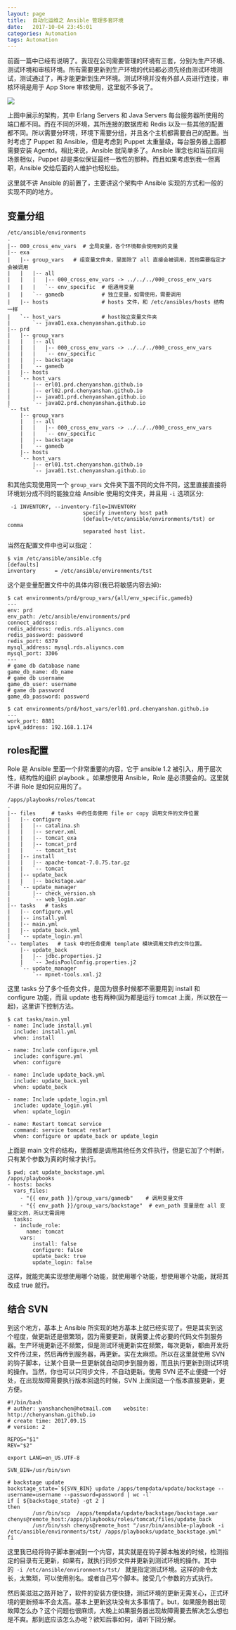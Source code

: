 ```yaml
---
layout: page
title:  自动化运维之 Ansible 管理多套环境
date:   2017-10-04 23:45:01
categories: Automation
tags: Automation
---
```


前面一篇中已经有说明了。我现在公司需要管理的环境有三套，分别为生产环境、测试环境和审核环境。所有需要更新到生产环境的代码都必须先经由测试环境测试，测试通过了，再才能更新到生产环境。测试环境并没有外部人员进行连接，审核环境是用于 App Store 审核使用，这里就不多说了。

![](/images/Automation-2/DraggedImage.png)

上图中展示的架构，其中 Erlang Servers 和 Java Servers 每台服务器所使用的端口都不同。而在不同的环境，其所连接的数据库和 Redis 以及一些其他的配置都不同。所以需要分环境，环境下需要分组，并且各个主机都需要自己的配置。当时考虑了 Puppet 和 Ansible，但是考虑到 Puppet 太重量级，每台服务器上面都需要安装 Agentd。相比来说，Ansible 就简单多了。Ansible 理念也和当前应用场景相似，Puppet 却是类似保证最终一致性的那种。而且如果考虑到我一但离职，Ansible 交给后面的人维护也轻松些。

这里就不讲 Ansible 的前置了，主要讲这个架构中 Ansible 实现的方式和一般的实现不同的地方。

## 变量分组

	/etc/ansible/environments
	.
	|-- 000_cross_env_vars  # 全局变量，各个环境都会使用到的变量
	|-- exa
	|   |-- group_vars   # 组变量文件夹，里面除了 all 直接会被调用，其他需要指定才会被调用
	|   |   |-- all
	|   |   |   |-- 000_cross_env_vars -> ../../../000_cross_env_vars
	|   |   |   `-- env_specific  # 组通用变量
	|   |   `-- gamedb            # 独立变量，如需使用，需要调用 
	|   |-- hosts                 # hosts 文件，和 /etc/ansibles/hosts 结构一样
	|   `-- host_vars             # host独立变量文件夹
	|       `-- java01.exa.chenyanshan.github.io
	|-- prd
	|   |-- group_vars
	|   |   |-- all
	|   |   |   |-- 000_cross_env_vars -> ../../../000_cross_env_vars
	|   |   |   `-- env_specific
	|   |   |-- backstage
	|   |   `-- gamedb
	|   |-- hosts
	|   `-- host_vars
	|       |-- erl01.prd.chenyanshan.github.io
	|       |-- erl02.prd.chenyanshan.github.io
	|       |-- java01.prd.chenyanshan.github.io
	|       `-- java02.prd.chenyanshan.github.io
	`-- tst
	    |-- group_vars
	    |   |-- all
	    |   |   |-- 000_cross_env_vars -> ../../../000_cross_env_vars
	    |   |   `-- env_specific
	    |   |-- backstage
	    |   `-- gamedb
	    |-- hosts
	    `-- host_vars
	        |-- erl01.tst.chenyanshan.github.io
	        `-- java01.tst.chenyanshan.github.io

和其他实现使用同一个 `group_vars` 文件夹下面不同的文件不同，这里直接直接将环境划分成不同的能独立给 Ansible 使用的文件夹，并且用 `-i` 选项区分:

	 -i INVENTORY, --inventory-file=INVENTORY
	                        specify inventory host path
	                        (default=/etc/ansible/environments/tst) or comma
	                        separated host list.

当然在配置文件中也可以指定：

	$ vim /etc/ansible/ansible.cfg
	[defaults]
	inventory      = /etc/ansible/environments/tst

这个是变量配置文件中的具体内容(我已将敏感内容去掉):

	$ cat environments/prd/group_vars/{all/env_specific,gamedb}
	---
	env: prd
	env_path: /etc/ansible/environments/prd
	connect_address:  
	redis_address: redis.rds.aliyuncs.com 
	redis_password: password
	redis_port: 6379
	mysql_address: mysql.rds.aliyuncs.com
	mysql_port: 3306
	---
	# game db database name
	game_db_name: db_name
	# game db username
	game_db_user: username
	# game db password
	game_db_password: password
	
	$ cat environments/prd/host_vars/erl01.prd.chenyanshan.github.io
	---
	work_port: 8881
	ipv4_address: 192.168.1.174

## roles配置

Role 是 Ansible 里面一个非常重要的内容，它于 ansible 1.2 被引入，用于层次性，结构性的组织 playbook 。如果想使用 Ansible，Role 是必须要会的。这里就不讲 Role 是如何应用的了。

	/apps/playbooks/roles/tomcat
	.
	|-- files     # tasks 中的任务使用 file or copy 调用文件的文件位置
	|   |-- configure
	|   |   |-- catalina.sh
	|   |   |-- server.xml
	|   |   |-- tomcat_exa
	|   |   |-- tomcat_prd
	|   |   `-- tomcat_tst
	|   |-- install
	|   |   |-- apache-tomcat-7.0.75.tar.gz
	|   |   `-- tomcat
	|   |-- update_back
	|   |   |-- backstage.war
	|   `-- update_manager
	|       |-- check_version.sh
	|       `-- web_login.war
	|-- tasks   # tasks 
	|   |-- configure.yml
	|   |-- install.yml
	|   |-- main.yml
	|   |-- update_back.yml
	|   `-- update_login.yml
	`-- templates   # task 中的任务使用 template 模块调用文件的文件位置。
	    |-- update_back
	    |   |-- jdbc.properties.j2
	    |   `-- JedisPoolConfig.properties.j2
	    `-- update_manager
	        `-- mpnet-tools.xml.j2

这里 tasks 分了多个任务文件，是因为很多时候都不需要用到 install 和 configure 功能，而且 update 也有两种(因为都是运行 tomcat 上面，所以放在一起)，这里讲下控制方法。

	$ cat tasks/main.yml 
	- name: Include install.yml 
	  include: install.yml 
	  when: install
	
	- name: Include configure.yml 
	  include: configure.yml 
	  when: configure
	
	- name: Include update_back.yml 
	  include: update_back.yml 
	  when: update_back
	
	- name: Include update_login.yml 
	  include: update_login.yml 
	  when: update_login
	
	- name: Restart tomcat service
	  command: service tomcat restart
	  when: configure or update_back or update_login

上面是 main 文件的结构，里面都是调用其他任务文件执行，但是它加了个判断，只有某个参数为真的时候才执行。

	$ pwd; cat update_backstage.yml 
	/apps/playbooks
	- hosts: backs 
	  vars_files:
	    - "{{ env_path }}/group_vars/gamedb"    # 调用变量文件
	    - "{{ env_path }}/group_vars/backstage"  # evn_path 变量是在 all 变量定义的，所以无需调用
	  tasks:
	  - include_role:
	      name: tomcat 
	    vars:
	        install: false
	        configure: false
	        update_back: true
	        update_login: false 

这样，就能完美实现想使用哪个功能，就使用哪个功能，想使用哪个功能，就将其改成 true 就行。

## 结合 SVN

到这个地方，基本上 Ansible 所实现的地方基本上就已经实现了。但是其实到这个程度，做更新还是很繁琐，因为需要更新，就需要上传必要的代码文件到服务器。生产环境更新还不频繁，但是测试环境更新实在频繁，每次更新，都由开发将文件传过来，然后再传到服务器，再更新。实在太麻烦。所以在这里就使用 SVN 的钩子脚本，让某个目录一旦更新就自动同步到服务器，而且执行更新到测试环境的操作。当然，你也可以只同步文件，不自动更新。使用 SVN 还不止便捷一个好处，在出现故障需要执行版本回退的时候，SVN 上面回退一个版本直接更新，更方便。

	#!/bin/bash
	# auther: yanshanchen@hotmail.com    website: http://chenyanshan.github.io
	# create time: 2017.09.15 
	# version: 2 
	
	REPOS="$1"
	REV="$2"
	
	export LANG=en_US.UTF-8
	
	SVN_BIN=/usr/bin/svn
	
	# backstage update
	backstage_state=`${SVN_BIN} update /apps/tempdata/update/backstage --username=username --password=password | wc -l`
	if [ ${backstage_state} -gt 2 ]
	then
	        /usr/bin/scp  /apps/tempdata/update/backstage/backstage.war chenys@remote_host:/apps/playbooks/roles/tomcat/files/update_back
	        /usr/bin/ssh chenys@remote_host "/usr/bin/ansible-playbook -i /etc/ansible/environments/tst/ /apps/playbooks/update_backstage.yml"
	fi
	

这里我已经将钩子脚本删减到一个内容，其实就是在钩子脚本触发的时候，检测指定的目录有无更新，如果有，就执行同步文件并更新到测试环境的操作。其中的` -i /etc/ansible/environments/tst/ ` 就是指定测试环境。这样的命令太长，太繁琐，可以使用别名。或者自己写个脚本。接受几个参数的方式执行。

然后美滋滋之路开始了，软件的安装方便快捷，测试环境的更新无需关心，正式环境的更新频率不会太高。基本上更新这块没有太多事情了。but，如果服务器出现故障怎么办？这个问题也很麻烦，大晚上如果服务器出现故障需要去解决怎么想也是不爽。那到底应该怎么办呢？欲知后事如何，请听下回分解。
